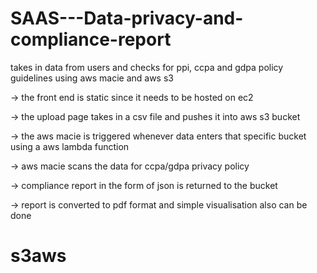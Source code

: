 # SAAS---Data-privacy-and-compliance-report
takes in data from users and checks for ppi, ccpa and gdpa policy guidelines using aws macie and aws s3


-> the front end is static since it needs to be hosted on ec2

-> the upload page takes in a csv file and pushes it into aws s3 bucket

-> the aws macie is triggered whenever data enters that specific bucket using a aws lambda function

-> aws macie scans the data for ccpa/gdpa privacy policy

-> compliance report in the form of json is returned to the bucket

-> report is converted to pdf format and simple visualisation also can be done
# s3aws
